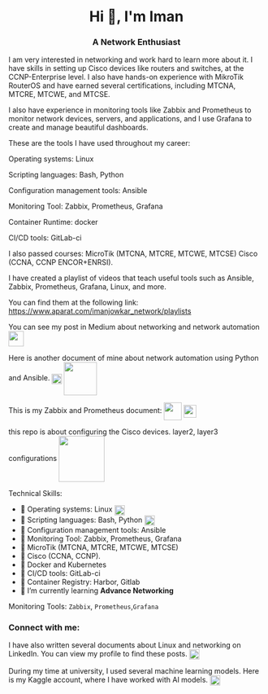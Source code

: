 <h1 align="center">Hi 👋, I'm Iman</h1>
<h3 align="center">A Network Enthusiast</h3>

<p align="left">
I am very interested in networking and work hard to learn more about it. I have skills in setting up Cisco devices like routers and switches, at the CCNP-Enterprise level. I also have hands-on experience with MikroTik RouterOS and have earned several certifications, including MTCNA, MTCRE, MTCWE, and MTCSE.

I also have experience in monitoring tools like Zabbix and Prometheus  to monitor network devices, servers, and applications, and I use Grafana to create and manage beautiful dashboards.

These are the tools I have used throughout my career:

Operating systems: Linux

Scripting languages: Bash, Python

Configuration management tools: Ansible

Monitoring Tool: Zabbix, Prometheus, Grafana

Container Runtime: docker

CI/CD tools: GitLab-ci


I also passed courses: 
MicroTik (MTCNA, MTCRE, MTCWE, MTCSE)
Cisco (CCNA, CCNP ENCOR+ENRSI).

I have created a playlist of videos that teach useful tools such as Ansible, Zabbix, Prometheus, Grafana, Linux, and more.

 You can find them at the following link:   https://www.aparat.com/imanjowkar_network/playlists

</p>

You can see my post in Medium about networking and network automation
<a href="https://medium.com/@imanjowkar99" target="blank"><img align="center" src="https://www.vectorlogo.zone/logos/medium/medium-tile.svg" height="30" width="30" /></a>

Here is another document of mine about network automation using Python and Ansible. 
<a href="https://github.com/ImanJowkar/python-for-network-automation" target="blank"><img align="center" src="https://upload.wikimedia.org/wikipedia/commons/archive/c/c3/20220821154536%21Python-logo-notext.svg" height="20" width="20" /></a>
<a href="https://github.com/ImanJowkar/python-for-network-automation/tree/main/5-ansible" target="blank"><img align="center" src="https://www.vectorlogo.zone/logos/ansible/ansible-ar21.svg" height="65" width="65" /></a>

This is my Zabbix and Prometheus document: 
<a href="https://github.com/ImanJowkar/zabbix" target="blank"><img align="center" src="https://www.vectorlogo.zone/logos/zabbix/zabbix-ar21.svg" height="35" width="35" /></a>
<a href="https://github.com/ImanJowkar/Prometheus" target="blank"><img align="center" src="https://www.vectorlogo.zone/logos/prometheusio/prometheusio-icon.svg" height="25" width="25" /></a>

this repo is about configuring the Cisco devices. layer2, layer3 configurations 
<a href="https://github.com/ImanJowkar/Network" target="blank"><img align="center" src="https://www.vectorlogo.zone/logos/cisco/cisco-ar21.svg" height="90" width="90" /></a>


Technical Skills:

- 🌱 Operating systems: Linux <a href="https://github.com/ImanJowkar/Linux-command/tree/master" target="blank"><img align="center" src="https://www.vectorlogo.zone/logos/linux/linux-icon.svg" height="20" width="20" /></a>
- 🌱 Scripting languages: Bash, Python <a href="https://github.com/ImanJowkar/bash" target="blank"><img align="center" src="https://www.vectorlogo.zone/logos/gnu_bash/gnu_bash-ar21.svg" height="20" width="20" /></a>
- 🌱 Configuration management tools: Ansible
- 🌱 Monitoring Tool: Zabbix, Prometheus, Grafana
- 🌱 MicroTik (MTCNA, MTCRE, MTCWE, MTCSE)
- 🌱 Cisco (CCNA, CCNP).
- 🌱 Docker and Kubernetes
- 🌱 CI/CD tools: GitLab-ci
- 🌱 Container Registry: Harbor, Gitlab
- 🌱 I’m currently learning **Advance Networking**



Monitoring Tools:
`Zabbix`, `Prometheus`,`Grafana` 


<h3 align="left">Connect with me:</h3>
<p align="left">

I have also written several documents about Linux and networking on LinkedIn. You can view my profile to find these posts.
<a href="https://www.linkedin.com/in/imanjowkar99/" target="blank"><img align="center" src="https://raw.githubusercontent.com/rahuldkjain/github-profile-readme-generator/master/src/images/icons/Social/linked-in-alt.svg" height="20" width="20" /></a>

During my time at university, I used several machine learning models. Here is my Kaggle account, where I have worked with AI models.
<a href="https://www.kaggle.com/imanjowkar" target="blank"><img align="center" src="https://raw.githubusercontent.com/rahuldkjain/github-profile-readme-generator/master/src/images/icons/Social/kaggle.svg" height="20" width="20" /></a>
